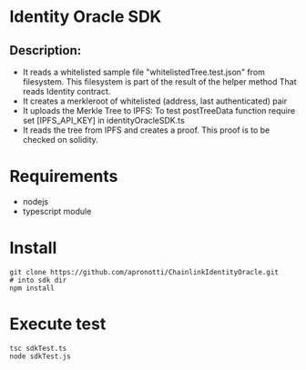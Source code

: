 # Identity Oracle SDK
## Description: 
- It reads a whitelisted sample file "whitelistedTree.test.json" from filesystem. This filesystem is part of the result of the helper method That reads Identity contract. 
- It creates a merkleroot of whitelisted (address, last authenticated) pair  
- It uploads the Merkle Tree to IPFS: To test postTreeData function require set [IPFS_API_KEY] in identityOracleSDK.ts
- It reads the tree from IPFS and creates a proof. This proof is to be checked on solidity. 

# Requirements

- nodejs
- typescript module

# Install

```
git clone https://github.com/apronotti/ChainlinkIdentityOracle.git
# into sdk dir
npm install
```

# Execute test
```
tsc sdkTest.ts
node sdkTest.js
```
